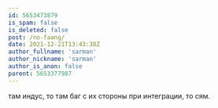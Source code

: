 ```yaml
---
id: 5653473879
is_spam: false
is_deleted: false
post: /no-faang/
date: 2021-12-21T13:43:38Z
author_fullname: 'sarman'
author_nickname: 'sarman'
author_is_anon: false
parent: 5653377987
---
```


<p>там индус, то там баг с их стороны при интеграции, то сям.</p>
